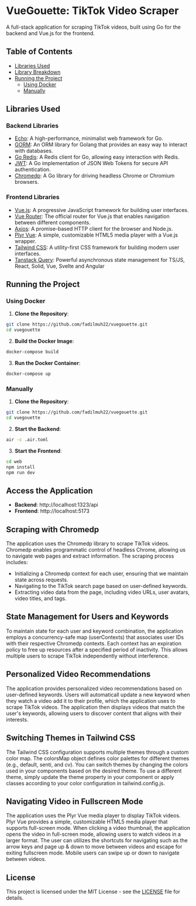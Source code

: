 # VueGouette: TikTok Video Scraper

A full-stack application for scraping TikTok videos, built using Go for the backend and Vue.js for the frontend.

## Table of Contents

- [Libraries Used](#libraries-used)
- [Library Breakdown](#library-breakdown)
- [Running the Project](#running-the-project)
  - [Using Docker](#using-docker)
  - [Manually](#manually)

## Libraries Used

### Backend Libraries
- [Echo](https://github.com/labstack/echo): A high-performance, minimalist web framework for Go.
- [GORM](https://gorm.io/index.html): An ORM library for Golang that provides an easy way to interact with databases.
- [Go Redis](https://github.com/go-redis/redis): A Redis client for Go, allowing easy interaction with Redis.
- [JWT](https://github.com/golang-jwt/jwt-go): A Go implementation of JSON Web Tokens for secure API authentication.
- [Chromedp](https://github.com/chromedp/chromedp): A Go library for driving headless Chrome or Chromium browsers.


### Frontend Libraries
- [Vue.js](https://vuejs.org/): A progressive JavaScript framework for building user interfaces.
- [Vue Router](https://router.vuejs.org/): The official router for Vue.js that enables navigation between different components.
- [Axios](https://axios-http.com/): A promise-based HTTP client for the browser and Node.js.
- [Plyr Vue](https://github.com/sampotts/plyr): A simple, customizable HTML5 media player with a Vue.js wrapper.
- [Tailwind CSS](https://tailwindcss.com/): A utility-first CSS framework for building modern user interfaces.
- [Tanstack Query](https://tanstack.com/query/): Powerful asynchronous state management for TS/JS, React, Solid, Vue, Svelte and Angular



## Running the Project

### Using Docker

1. **Clone the Repository**:
  ```bash
  git clone https://github.com/fadilmuh22/vuegouette.git
  cd vuegouette
  ```
2. **Build the Docker Image**:
  ```bash
  docker-compose build
  ```
3. **Run the Docker Container**:
  ```bash
  docker-compose up
  ```

### Manually
1. **Clone the Repository**:
  ```bash
  git clone https://github.com/fadilmuh22/vuegouette.git
  cd vuegouette
  ```
2. **Start the Backend**:
  ```bash
  air -c .air.toml
  ```
3. **Start the Frontend**:
  ```bash
  cd web
  npm install
  npm run dev
  ```


## Access the Application
- **Backend**: http://localhost:1323/api
- **Frontend**: http://localhost:5173


## Scraping with Chromedp
The application uses the Chromedp library to scrape TikTok videos. Chromedp enables programmatic control of headless Chrome, allowing us to navigate web pages and extract information. The scraping process includes:
- Initializing a Chromedp context for each user, ensuring that we maintain state across requests.
- Navigating to the TikTok search page based on user-defined keywords.
- Extracting video data from the page, including video URLs, user avatars, video titles, and tags.


## State Management for Users and Keywords
To maintain state for each user and keyword combination, the application employs a concurrency-safe map (userContexts) that associates user IDs with their respective Chromedp contexts. Each context has an expiration policy to free up resources after a specified period of inactivity. This allows multiple users to scrape TikTok independently without interference.


## Personalized Video Recommendations
The application provides personalized video recommendations based on user-defined keywords. Users will automaticall update a new keyword when they watch a video add it to their profile, which the application uses to scrape TikTok videos. The application then displays videos that match the user's keywords, allowing users to discover content that aligns with their interests.


## Switching Themes in Tailwind CSS
The Tailwind CSS configuration supports multiple themes through a custom color map. The colorsMap object defines color palettes for different themes (e.g., default, senti, and cv). You can switch themes by changing the colors used in your components based on the desired theme. To use a different theme, simply update the theme property in your component or apply classes according to your color configuration in tailwind.config.js.


## Navigating Video in Fullscreen Mode
The application uses the Plyr Vue media player to display TikTok videos. Plyr Vue provides a simple, customizable HTML5 media player that supports full-screen mode. When clicking a video thumbnail, the application opens the video in full-screen mode, allowing users to watch videos in a larger format. The user can utilizes the shortcuts for navigating such as the arrow keys and page up & down to move between videos and escape for exiting fullscreen mode. Mobile users can swipe up or down to navigate between videos.


## License
This project is licensed under the MIT License - see the [LICENSE](LICENSE) file for details.
